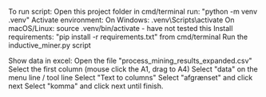 To run script: 
    Open this project folder in cmd/terminal
    run: "python -m venv .venv"
    Activate environment: 
        On Windows: .venv\Scripts\activate
        On macOS/Linux: source .venv/bin/activate - have not tested this
    Install requirements: "pip install -r requirements.txt" from cmd/terminal
    Run the inductive_miner.py script

Show data in excel:
Open the file "process_mining_results_expanded.csv"
Select the first column (mouse click the A1, drag to A4)
Select "data" on the menu line / tool line
Select "Text to columns"
Select "afgrænset" and click next
Select "komma" and click next until finish.